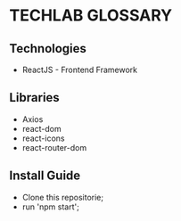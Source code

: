 # TECHLAB GLOSSARY


## Technologies
* ReactJS - Frontend Framework

## Libraries
* Axios
* react-dom
* react-icons
* react-router-dom

## Install Guide

- Clone this repositorie;
- run 'npm start';

<!-- # Web App
<p align="center" >
  <img src="/layout/img01.PNG" width="500">
  <img src="/layout/img02.PNG" width="500">
</p> -->
